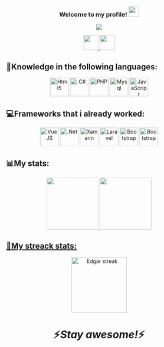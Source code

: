 <h3 align="center">
Welcome to my profile!
  <img src="https://media.giphy.com/media/hvRJCLFzcasrR4ia7z/giphy.gif" width="28">
</h3>

<p align="center">
  <a href="https://github.com/peixecozid0"><img src="https://readme-typing-svg.herokuapp.com?color=5A11FF&size=25&center=true&vCenter=true&lines=Software+Developer;Looking+for+a+new+adventure"></a>
</p>

<p align="center">
  <a href="https://www.linkedin.com/in/edgar-fernandes7">
    <img height="40" width="40" src="https://cdn.jsdelivr.net/gh/devicons/devicon/icons/linkedin/linkedin-original.svg">
  </a>
  <a href="https://github.com/peixecozid0">
    <img height="40" width="40" src="https://cdn.jsdelivr.net/gh/devicons/devicon/icons/github/github-original.svg">
  </a>
  <!--
  Future website
  <a href=""><img src="https://i.imgur.com/iVTU8oi.png"></a>
  -->
</p>

<h2 align="left"> 📘Knowledge in the following languages: </h2>

<p align="center">
  <!--<img title="C#" alt="C#" src="https://img.shields.io/badge/C%23-239120?style=for-the-badge&logo=c-sharp&logoColor=white" />-->
  <!--<img alt="Xamarin" title="Xamarin" src="https://img.shields.io/badge/Xamarin-3498DB?style=for-the-badge&logo=xamarin&logoColor=white">-->
  <img title="Html5" alt="Html5" height="50" width="50" src="https://cdn.jsdelivr.net/gh/devicons/devicon/icons/html5/html5-original.svg">
  <img title="C#" alt="C#" height="50" width="50" src="https://cdn.jsdelivr.net/gh/devicons/devicon/icons/csharp/csharp-original.svg">
  <!--<img title="Js" alt="Js" src="	https://img.shields.io/badge/JavaScript-F7DF1E?style=for-the-badge&logo=javascript&logoColor=black">-->
  <img title="PHP" alt="PHP" height="50" width="50" src="https://cdn.jsdelivr.net/gh/devicons/devicon/icons/php/php-original.svg">
  <img title="Mysql" alt="Mysql" height="50" width="50" src="https://cdn.jsdelivr.net/gh/devicons/devicon/icons/mysql/mysql-original-wordmark.svg">
  <img title="JavaScript" alt="JavaScript" height="50" width="50" src="https://cdn.jsdelivr.net/gh/devicons/devicon/icons/javascript/javascript-original.svg">
</p>

<h2 align="left"> 💻Frameworks that i already worked: </h2>

<p align="center">
  <img title="VueJS" alt="VueJS" height="50" width="50" src="https://cdn.jsdelivr.net/gh/devicons/devicon/icons/vuejs/vuejs-original-wordmark.svg">
  <img title=".Net" alt=".Net" height="50" width="50" src="https://cdn.jsdelivr.net/gh/devicons/devicon/icons/dot-net/dot-net-original-wordmark.svg">
  <!--<img title="Js" alt="Js" src="	https://img.shields.io/badge/JavaScript-F7DF1E?style=for-the-badge&logo=javascript&logoColor=black">-->
  <img title="Xamarin" alt="Xamarin" height="50" width="50" src="https://i.imgur.com/gMDmu0C.png">
  <img title="Laravel" alt="Laravel" height="50" width="50" src="https://i.imgur.com/KfgWNxX.png">
  <img title="Bootstrap" alt="Bootstrap" height="50" width="50" src="https://cdn.jsdelivr.net/gh/devicons/devicon/icons/bootstrap/bootstrap-original.svg">
  <img title="Bootstrap" alt="Bootstrap" height="50" width="50" src="https://i.imgur.com/hlDc5Nn.png">
</p>


<!--
<h2 align="left"> 📝Some open source projects: </h2>

<p align="justify">
An example
  <a href="https://github.com/DenverCoder1/github-readme-streak-stats"><img width="282" src="https://denvercoder1-github-readme-stats.vercel.app/api/pin/?username=DenverCoder1&repo=github-readme-streak-stats&theme=react&bg_color=1F222E&title_color=F85D7F&icon_color=F8D866&hide_border=true&show_icons=false" alt="github-readme-streak-stats"></a>
-->

<h2 align="left"> 📊My stats: </h2>

<div align="center">
  <a href="https://github.com/peixecozid0">
  <img height="140em" src="https://github-readme-stats.vercel.app/api?username=peixecozid0&langs_count=8&layout=compact&theme=react&hide_border=true&bg_color=#5A5A11FF&title_color=F85D7F&icon_color=F8D866&hide=Jupyter%20Notebook"/>
  <img height="140em" src="https://github-readme-stats.vercel.app/api/top-langs/?username=peixecozid0&langs_count=8&layout=compact&theme=react&hide_border=true&bg_color=#5A5A11FF&title_color=F85D7F&icon_color=F8D866&hide=Jupyter%20Notebook"/>
</div>

<div align="center">
  <h2 align="left"> 🚀My streack stats: </h2>
  <a href="https://github.com/peixecozid0/github-readme-streak-stats">
    <img alt="Edgar streak" src="https://github-readme-streak-stats.herokuapp.com/?user=peixecozid0&langs_count=8&layout=compact&theme=react&hide_border=true&bg_color=#5A5A11FF&title_color=F85D7F&icon_color=F8D866&hide=Jupyter%20Notebook" height="150px"/>
  </a>
</div>


##






<h1 align='center'>⚡️<i>Stay awesome!</i>⚡️</h1>

